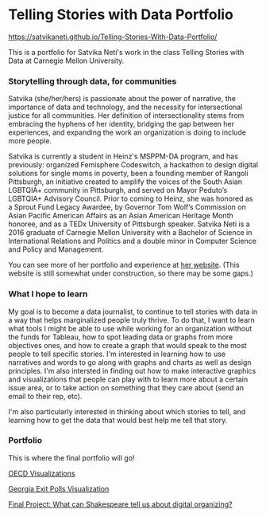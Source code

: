# Telling Stories with Data Portfolio

https://satvikaneti.github.io/Telling-Stories-With-Data-Portfolio/

This is a portfolio for Satvika Neti's work in the class Telling Stories with Data at Carnegie Mellon University. 

### Storytelling through data, for communities

Satvika (she/her/hers) is passionate about the power of narrative, the importance of data and technology, and the necessity for intersectional justice for all communities. Her definition of intersectionality stems from embracing the hyphens of her identity, bridging the gap between her experiences, and expanding the work an organization is doing to include more people. 

Satvika is currently a student in Heinz's MSPPM-DA program, and has previously: organized Femisphere Codeswitch, a hackathon to design digital solutions for single moms in poverty, been a founding member of Rangoli Pittsburgh, an initiative created to amplify the voices of the South Asian LGBTQIA+ community in Pittsburgh, and served on Mayor Peduto’s LGBTQIA+ Advisory Council. Prior to coming to Heinz, she was honored as a Sprout Fund Legacy Awardee, by Governor Tom Wolf’s Commission on Asian Pacific American Affairs as an Asian American Heritage Month honoree, and as a TEDx University of Pittsburgh speaker. Satvika Neti is a 2016 graduate of Carnegie Mellon University with a Bachelor of Science in International Relations and Politics and a double minor in Computer Science and Policy and Management.

You can see more of her portfolio and experience at [her website](https://sites.google.com/view/embracingthehyphen/home?authuser=0). (This website is still somewhat under construction, so there may be some gaps.) 

### What I hope to learn

My goal is to become a data journalist, to continue to tell stories with data in a way that helps marginalized people truly thrive. To do that, I want to learn what tools I might be able to use while working for an organization without the funds for Tableau, how to spot leading data or graphs from more objectives ones, and how to create a graph that would speak to the most people to tell specific stories. I'm interested in learning how to use narratives and words to go along with graphs and charts as well as design principles. I'm also intersted in finding out how to make interactive graphics and visualizations that people can play with to learn more about a certain issue area, or to take action on something that they care about (send an email to their rep, etc). 

I'm also particularly interested in thinking about which stories to tell, and learning how to get the data that would best help me tell that story. 

### Portfolio

This is where the final portfolio will go! 

[OECD Visualizations](/dataviz2.md)

[Georgia Exit Polls Visualization](/georgiaexitpolls.md)

[Final Project: What can Shakespeare tell us about digital organizing?](/final.md)
